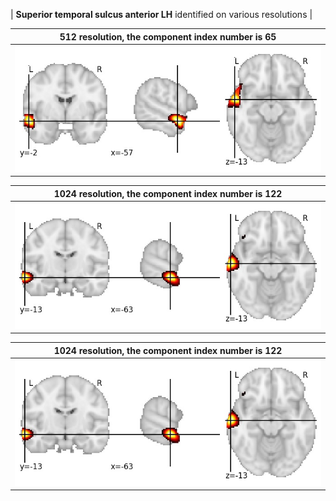 


| **Superior temporal sulcus anterior LH** identified on various resolutions |

| 512 resolution, the component index number is 65|  
|:---:|  
| ![Component 512](../512/final/65.jpg "From component 512: Superior temporal sulcus anterior LH") |

| 1024 resolution, the component index number is 122|  
|:---:|  
| ![Component 1024](../1024/final/122.jpg "From component 1024: Superior temporal sulcus anterior LH") |

| 1024 resolution, the component index number is 122|  
|:---:|  
| ![Component 1024](../1024/final/122.jpg "From component 1024: Superior temporal sulcus anterior LH") |